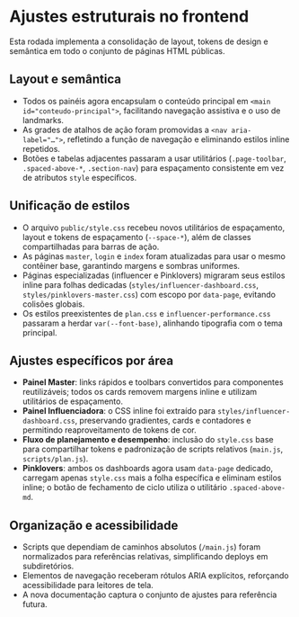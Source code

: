 # Ajustes estruturais no frontend

Esta rodada implementa a consolidação de layout, tokens de design e semântica em todo o conjunto de páginas HTML públicas.

## Layout e semântica
- Todos os painéis agora encapsulam o conteúdo principal em `<main id="conteudo-principal">`, facilitando navegação assistiva e o uso de landmarks.
- As grades de atalhos de ação foram promovidas a `<nav aria-label="…">`, refletindo a função de navegação e eliminando estilos inline repetidos.
- Botões e tabelas adjacentes passaram a usar utilitários (`.page-toolbar`, `.spaced-above-*`, `.section-nav`) para espaçamento consistente em vez de atributos `style` específicos.

## Unificação de estilos
- O arquivo `public/style.css` recebeu novos utilitários de espaçamento, layout e tokens de espaçamento (`--space-*`), além de classes compartilhadas para barras de ação.
- As páginas `master`, `login` e `index` foram atualizadas para usar o mesmo contêiner base, garantindo margens e sombras uniformes.
- Páginas especializadas (influencer e Pinklovers) migraram seus estilos inline para folhas dedicadas (`styles/influencer-dashboard.css`, `styles/pinklovers-master.css`) com escopo por `data-page`, evitando colisões globais.
- Os estilos preexistentes de `plan.css` e `influencer-performance.css` passaram a herdar `var(--font-base)`, alinhando tipografia com o tema principal.

## Ajustes específicos por área
- **Painel Master**: links rápidos e toolbars convertidos para componentes reutilizáveis; todos os cards removem margens inline e utilizam utilitários de espaçamento.
- **Painel Influenciadora**: o CSS inline foi extraído para `styles/influencer-dashboard.css`, preservando gradientes, cards e contadores e permitindo reaproveitamento de tokens de cor.
- **Fluxo de planejamento e desempenho**: inclusão do `style.css` base para compartilhar tokens e padronização de scripts relativos (`main.js`, `scripts/plan.js`).
- **Pinklovers**: ambos os dashboards agora usam `data-page` dedicado, carregam apenas `style.css` mais a folha específica e eliminam estilos inline; o botão de fechamento de ciclo utiliza o utilitário `.spaced-above-md`.

## Organização e acessibilidade
- Scripts que dependiam de caminhos absolutos (`/main.js`) foram normalizados para referências relativas, simplificando deploys em subdiretórios.
- Elementos de navegação receberam rótulos ARIA explícitos, reforçando acessibilidade para leitores de tela.
- A nova documentação captura o conjunto de ajustes para referência futura.

